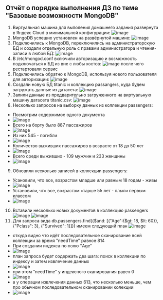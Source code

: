 ## Отчёт о порядке выполнения ДЗ по теме "Базовые возможности MongoDB"
1. Виртуальная машина для выполения домашнего задания развернута в Яндекс Cloud в минимальной конфигурации:
![image](https://user-images.githubusercontent.com/87138548/232313093-262cc7e8-1630-4cb0-8ec4-c1af5e7215a7.png)
3. MongoDB успешно установлен на развёрнутой машине:
![image](https://user-images.githubusercontent.com/87138548/232312854-dd98a363-8cbb-471f-a391-6c86c503e719.png)
2. Подключились к MongoDB, переключились на администраторскую БД и создали отдельную роль с правами администратора и чтения-записи в любой БД:
![image](https://user-images.githubusercontent.com/87138548/232314606-b497949b-a4b0-48ac-8bac-054ce001e2de.png)
3. В /etc/mongod.conf включили авторизацию и возможность подключаться к БД из вне с любы хостов:
![image](https://user-images.githubusercontent.com/87138548/232314845-8e0b2166-d1a0-4bb0-a201-7fab1f5611f0.png)
после чего рестартовали сервис
5. Подключились обратно к MongoDB, используя нового пользователя для авторизации:
![image](https://user-images.githubusercontent.com/87138548/232316372-83022621-78aa-47b6-b33c-6d0548193958.png)
6. Создали новую БД titanic и коллекцию passangers, куда будем загружать данные из датасета:
![image](https://user-images.githubusercontent.com/87138548/232316474-7da31404-f5a2-4711-8fbe-699324e1a7ec.png)
7. Залили данные из предварительно загруженного на виртуальную машину датасета titanic.csv:
![image](https://user-images.githubusercontent.com/87138548/232318870-4f7e09af-fb88-4eba-b6f7-14c92e858b55.png)
8. Несколько запросов на выборку данных из коллекции passengers:
  * Посмотрим содержимое одного документа
  * ![image](https://user-images.githubusercontent.com/87138548/232321148-48d6c6c7-cfcc-4562-a773-04c8545206d4.png)
  * Всего на борту было 887 пассажиров
  * ![image](https://user-images.githubusercontent.com/87138548/232320291-525cc7a1-9ce6-446e-86b5-427e26596c22.png)
  * Из них 545 - погибли
  * ![image](https://user-images.githubusercontent.com/87138548/232320519-a0c59c9b-791f-4042-8b13-624a24e702ba.png)
  * Количество выживших пассажиров в возрасте от 18 до 50 лет
  * ![image](https://user-images.githubusercontent.com/87138548/232321566-8cabb5f9-6a73-4717-b6bb-5405692e22f1.png)
  * Всего среди выживших - 109 мужчин и 233 женщины
  * ![image](https://user-images.githubusercontent.com/87138548/232322508-da4f6f83-34b9-448b-89bd-40ebd9f3a26a.png)
9. Обновили несколько записей в коллекции passengers:
  * Усановили, что все, возрастом младше или равным 18 годам - живы
  * ![image](https://user-images.githubusercontent.com/87138548/232324538-b8b3367a-09c0-4f83-a24f-2bd997eed262.png)
  * Установили, что все, возрастом старше 55 лет - плыли первым классом
  * ![image](https://user-images.githubusercontent.com/87138548/232324624-4520c4f1-46b3-4e1c-84ef-0c2157130550.png)
10. Вставили несколько новых документов в коллекцию passengers
  ![image](https://user-images.githubusercontent.com/87138548/232325304-458a7966-2c70-4e15-b1ae-634b18091402.png)
  ![image](https://user-images.githubusercontent.com/87138548/232325431-c45a8870-d847-44af-9902-c46b86f65838.png)
11. Для запроса вида db.passengers.find({$and: [{"Age":{$gt: 18, $lt: 60}}, {"Pclass": 3}, {"Survived": 1}]}) имеем следующий план
  ![image](https://user-images.githubusercontent.com/87138548/232326563-8988a77c-1a04-40e5-aaf8-cb76417dd97b.png)
  * откуда видно что идёт последовательное сканирование всей коллекции за время "needTime" равное 814
  * При создании индекса по полю "Age"
  * ![image](https://user-images.githubusercontent.com/87138548/232326781-01386327-e92f-4b60-903d-64168901420b.png)
  * план запроса будет содержать два шага: поиск в коллекции по индексу и затем извлечение данных
  * ![image](https://user-images.githubusercontent.com/87138548/232326944-cb24815a-c3af-426f-8815-c068d3318b1b.png)
  * при этом "needTime" у индексного сканирования равен 0
  * ![image](https://user-images.githubusercontent.com/87138548/232327010-40d9b799-a3b0-43d9-b622-c36d0d760644.png)
  * а у операции извлечения данных 613, что несколько меньше, чем про обычном последовательном сканировании колекции
  * ![image](https://user-images.githubusercontent.com/87138548/232327085-cc00ec33-2b2d-4067-b883-e5a2982786cd.png)










